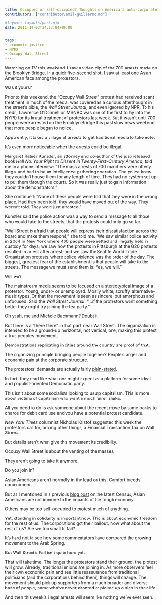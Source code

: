 ```yaml
---
title: Occupied or self-occupied? Thoughts on America’s anti-corporate protest
contributors: ["contributor/emil-guillermo.md"]

#layout: layouts/post.njk
date: 2011-10-03T14:03:04+00:00


tags:
- economic justice
- NYPD
- Occupy Wall Street
---
```


Watching on TV this weekend, I saw a video clip of the 700 arrests made on the
Brooklyn Bridge. In a quick five-second shot, I saw at least one Asian American
face among the protestors.

Was it yours?

Prior to this weekend, the “Occupy Wall Street” protest had received scant
treatment in much of the media, was covered as a curious afterthought in the
street’s bible, the _Wall Street Journal_, and even ignored by NPR. To his
credit, Lawrence O’Donnell on MSNBC was one of the first to lay into the NYPD
for its brutal treatment of protestors last week. But it wasn’t until 700 people
were arrested on the Brooklyn Bridge this past slow news weekend that more
people began to notice.

Apparently, it takes a village of arrests to get traditional media to take note.

It’s even more noticeable when the arrests could be illegal.

Margaret Ratner Kunstler, an attorney and co-author of the just-released book
_Hell No: Your Right to Dissent in Twenty-First-Century America_, told me in a
phone interview: “The mass arrests of 700 marchers were utterly illegal and had
to be an intelligence gathering operation. The police knew they couldn’t house
them for any length of time. They had no system set up to put them through the
courts. So it was really just to gain information about the demonstrators.”

She continued: “None of these people were told that they were in the wrong
place. Had they been told, they would have moved out of the way. They weren’t
told. They were just arrested.”

Kunstler said the police action was a way to send a message to all those who
would take to the streets, that the protests could only go so far.

“Wall Street is afraid that people will express their dissatisfaction across the
board and make them respond,” she told me. “We saw similar police activity in
2004 in New York where 400 people were netted and illegally held in custody for
days; we saw how the protests in Pittsburgh at the G20 protests resulted in
arrest after arrest; and we saw the Seattle World Trade Organization protests,
where police violence was the order of the day. The biggest, greatest fear of
the establishment is that people will take to the streets. The message we must
send them is: Yes, we will.”

Will we?

The mainstream media seems to be focused on a stereotypical image of a
protestor. Young, under- or unemployed. Mostly white, scruffy, alternative-music
types. Or that the movement is seen as sincere, but amorphous and unfocused.
Said the _Wall Street Journal_:  “…if the protestors want something better they
might try joining the tea party.”

Oh yeah, me and Michele Bachmann? Doubt it.

But there is a “there there” in that park near Wall Street. The organization is
intended to be a ground-up horizontal, not vertical, one, making this protest a
true people’s movement.

Demonstrations replicating in cities around the country are proof of that.

The organizing principle bringing people together? People’s anger and economic
pain at the corporate structure.

The protestors’ demands are actually fairly [plain-stated][1].

In fact, they read like what one might expect as a platform for some ideal and
populist-oriented Democratic party.

This isn’t about some socialists looking to usurp capitalism. This is more about
victims of capitalism who want a much fairer shake.

All you need to do is ask someone about the recent move by some banks to charge
for debit card use and you have a potential protest candidate.

_New York Times_ columnist Nicholas Kristof suggested this week the protestors
call for, among other things, a Financial Transaction Tax on Wall Street.

But details aren’t what give this movement its credibility.

Occupy Wall Street is about the venting of the masses.

They aren’t going to take it anymore.

Do you join in?

Asian Americans aren’t normally in the lead on this. Comfort breeds contentment.

But as I mentioned in a previous [blog post][2] on the latest Census, Asian
Americans are not immune to the impacts of the tough economy.

Others may be too self-occupied to protest much of anything.

Yet, standing in solidarity is important now. This is about economic freedom for
the rest of us. The corporations got their bailout. Now what about the rest of
us? Are we too small to fail?

It’s hard not to see how some commentators have compared the growing movement to
the Arab Spring.

But Wall Street’s Fall isn’t quite here yet.

That will take time. The longer the protestors stand their ground, the protest
will grow. Already, traditional unions are joining in. As more observers feel
their own economic pain and see little reassurance from traditional politicians
(and the corporations behind them), things will change. The movement should pick
up supporters from a much broader and diverse base of people, some who’ve never
chanted or picked up a sign in their life.

And then this week’s illegal arrests will seem like nothing we’ve ever seen.

[1]: https://readersupportednews.org/opinion2/277-75/7614-occupying-both-heads-of-the-beast

[2]: (/blog/emergency-chute-needed-even-for-asian-americans/)

